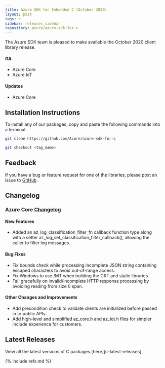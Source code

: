 ```yaml
---
title: Azure SDK for Embedded C (October 2020)
layout: post
tags: c
sidebar: releases_sidebar
repository: azure/azure-sdk-for-c
---
```


The Azure SDK team is pleased to make available the October 2020 client library release.

#### GA

- Azure Core
- Azure IoT

#### Updates

- Azure Core

## Installation Instructions

To install any of our packages, copy and paste the following commands into a terminal:

```bash
git clone https://github.com/Azure/azure-sdk-for-c

git checkout <tag_name>
```

## Feedback

If you have a bug or feature request for one of the libraries, please post an issue to [GitHub](https://github.com/Azure/azure-sdk-for-c/issues).

## Changelog

### Azure Core [Changelog](https://github.com/Azure/azure-sdk-for-c/blob/master/CHANGELOG.md)

#### New Features

- Added an az_log_classification_filter_fn callback function type along with a setter az_log_set_classification_filter_callback(), allowing the caller to filter log messages.

#### Bug Fixes

- Fix bounds check while processing incomplete JSON string containing escaped characters to avoid out-of-range access.
- Fix Windows to use /MT when building the CRT and static libraries.
- Fail gracefully on invalid/incomplete HTTP response processing by avoiding reading from size 0 span.

#### Other Changes and Improvements

- Add precondition check to validate clients are initialized before passed in to public APIs.
- Add high-level and simplified az_core.h and az_iot.h files for simpler include experience for customers.

## Latest Releases

View all the latest versions of C packages [here][c-latest-releases].

{% include refs.md %}
